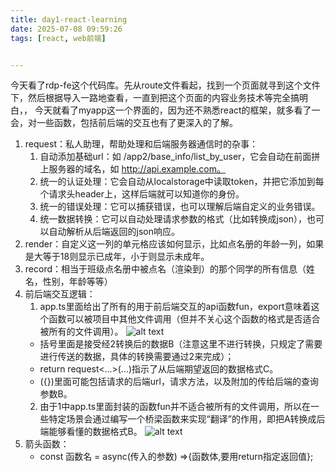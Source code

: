 ```yaml
---
title: day1-react-learning
date: 2025-07-08 09:59:26
tags: [react, web前端]


---
```

今天看了rdp-fe这个代码库。先从route文件看起，找到一个页面就寻到这个文件下，然后根据导入一路地查看，一直到把这个页面的内容业务技术等完全搞明白，，
今天就看了myapp这一个界面的，因为还不熟悉react的框架，就多看了一会，对一些函数，包括前后端的交互也有了更深入的了解。
1. request：私人助理，帮助处理和后端服务器通信时的杂事：
    1. 自动添加基础url：如 /app2/base_info/list_by_user，它会自动在前面拼上服务器的域名，如 http://api.example.com。
    2. 统一的认证处理：它会自动从localstorage中读取token，并把它添加到每个请求头header上，这样后端就可以知道你的身份。
    3. 统一的错误处理：它可以捕获错误，也可以理解后端自定义的业务错误。
    4. 统一数据转换：它可以自动处理请求参数的格式（比如转换成json），也可以自动解析从后端返回的json响应。
2. render：自定义这一列的单元格应该如何显示，比如点名册的年龄一列，如果是大等于18则显示已成年，小于则显示未成年。
3. record：相当于班级点名册中被点名（渲染到）的那个同学的所有信息（姓名，性别，年龄等等）
4. 前后端交互逻辑：
    1. app.ts里面给出了所有的用于前后端交互的api函数fun，export意味着这个函数可以被项目中其他文件调用（但并不关心这个函数的格式是否适合被所有的文件调用）。
    ![alt text](day1-react-learning-1.png)
    - 括号里面是接受经2转换后的数据B（注意这里不进行转换，只规定了需要进行传送的数据，具体的转换需要通过2来完成）；
    - return request<...>(...)指示了从后端期望返回的数据格式C。
    - ({})里面可能包括请求的后端url，请求方法，以及附加的传给后端的查询参数B。
    2. 由于1中app.ts里面封装的函数fun并不适合被所有的文件调用，所以在一些特定场景会通过编写一个桥梁函数来实现“翻译”的作用，即把A转换成后端能够看懂的数据格式B。
    ![alt text](day1-react-learning-2.png)
5. 箭头函数：
    - const 函数名 = async(传入的参数) =>{函数体,要用return指定返回值};